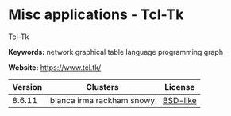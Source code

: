 # Misc applications - Tcl-Tk

Tcl-Tk

**Keywords:** network graphical table language programming graph

**Website:** <https://www.tcl.tk/>

| Version | Clusters | License |
| ------- | -------- | ------- |
| 8.6.11 | bianca irma rackham snowy | [BSD-like](https://www.tcl-lang.org/software/tcltk/license.html) |
